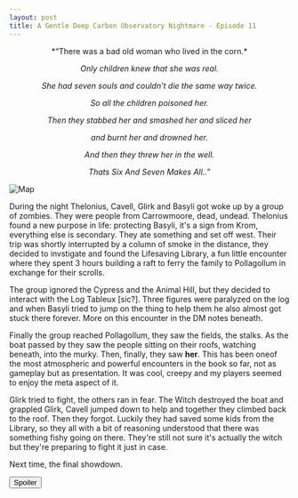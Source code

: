 ```yaml
---
layout: post
title: A Gentle Deep Carbon Observatory Nightmare - Episode 11
---
```


<div align="center">*“There was a bad old woman who lived in the corn.*

*Only children knew that she was real.*

*She had seven souls and couldn’t die the same way twice.*

*So all the children poisoned her.*

*Then they stabbed her and smashed her and sliced her*

*and burnt her and drowned her.*

*And then they threw her in the well.*

*Thats Six And Seven Makes All..”*</div>


![Map](https://i.imgur.com/hksM0T4.png)

<!--more-->

During the night Thelonius, Cavell, Glirk and Basyli got woke up by a group of zombies. They were people from Carrowmoore, dead, undead. Thelonius found a new purpose in life: protecting Basyli, it's a sign from Krom, everything else is secondary. They ate something and set off west. Their trip was shortly interrupted by a column of smoke in the distance, they decided to invstigate and found the Lifesaving Library, a fun little encounter where they spent 3 hours building a raft to ferry the family to Pollagollum in exchange for their scrolls. 

The group ignored the Cypress and the Animal Hill, but they decided to interact with the Log Tableux [sic?]. Three figures were paralyzed on the log and when Basyli tried to jump on the thing to help them he also almost got stuck there forever. More on this encounter in the DM notes beneath. 

Finally the group reached Pollagollum, they saw the fields, the stalks. As the boat passed by they saw the people sitting on their roofs, watching beneath, into the murky. Then, finally, they saw **her**. This has been oneof the most atmospheric and powerful encounters in the book so far, not as gameplay but as presentation. It was cool, creepy and my players seemed to enjoy the meta aspect of it. 

Glirk tried to fight, the others ran in fear. The Witch destroyed the boat and grappled Glirk, Cavell jumped down to help and together they climbed back to the roof. Then they forgot. Luckily they had saved some kids from the Library, so they all with a bit of reasoning understood that there was something fishy going on there. They're still not sure it's actually the witch but they're preparing to fight it just in case.

Next time, the final showdown.

<button title="Click to show/hide content" type="button" onclick="if(document.getElementById('spoiler') .style.display=='none') {document.getElementById('spoiler') .style.display=''}else{document.getElementById('spoiler') .style.display='none'}">Spoiler</button>
<div id="spoiler" style="display:none; background: #4a4a4a;
  border-left: 10px solid #ccc;
  margin: 1.5em 10px;
  padding: 0.5em 10px;">
This session was better. More opportunities for the players and not so streamlined. We're still halfway trough the road to the dungeon but the second part feels way faster. Not that we're not enjoying this but I think the observatory is what everyone is waiting for (I'll have to think of a way to run the giant). I'm still having trouble using the Crows: they feel like an awesome touch but I find it so hard to integrate them naturally in the game. Same goes for the race. I had the cannibals surpass them but what now? I don't want the Crows to straight up murder the players, plus they're in the river so the opportunities are limited. It feels like using a boat allows the players to skip most of the content, not sure if it's intended. The Log Tableux encounter was really weak. What point does it serve? The players will never figure out how to save the paralyzed people, it's not explained how the toxins work, the worm isn't even hostile, idk, it felt really off to me. Dam's upcoming, I hope they won't all just die on me lol.
</div>